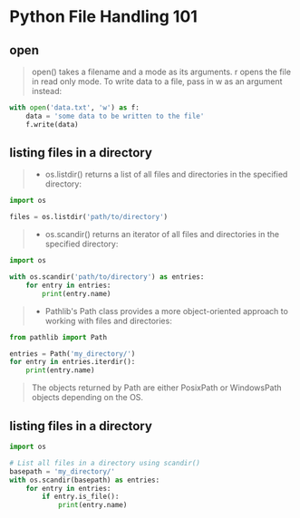# Python File Handling 101

## open

> open() takes a filename and a mode as its arguments. r opens the file in read only mode. To write data to a file, pass in w as an argument instead:


```python
with open('data.txt', 'w') as f:
    data = 'some data to be written to the file'
    f.write(data)
```

## listing files in a directory

> - os.listdir() returns a list of all files and directories in the specified directory:

```python
import os

files = os.listdir('path/to/directory')
```
> - os.scandir() returns an iterator of all files and directories in the specified directory:

```python
import os

with os.scandir('path/to/directory') as entries:
    for entry in entries:
        print(entry.name)
```

> - Pathlib's Path class provides a more object-oriented approach to working with files and directories:

```python
from pathlib import Path

entries = Path('my_directory/')
for entry in entries.iterdir():
    print(entry.name)
```

> The objects returned by Path are either PosixPath or WindowsPath objects depending on the OS.


## listing files in a directory

```python
import os

# List all files in a directory using scandir()
basepath = 'my_directory/'
with os.scandir(basepath) as entries:
    for entry in entries:
        if entry.is_file():
            print(entry.name)
```